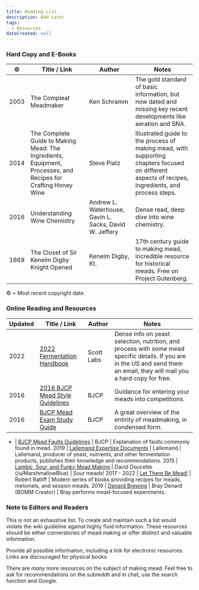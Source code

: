 ```yaml
---
title: Reading List
description: Add Later
tags:
  - Resources
dateCreated: null
---
```


### Hard Copy and E-Books

| ©    | Title / Link                                                                                                                  | Author                                                                                                 | Notes                                                                                                                                                              |
| ---- | ----------------------------------------------------------------------------------------------------------------------------- | ------------------------------------------------------------------------------------------------------ | ------------------------------------------------------------------------------------------------------------------------------------------------------------------ |
| 2003 | The Compleat Meadmaker                                                                                                        | Ken Schramm                                                                                            | The gold standard of basic information, but now dated and missing key recent developments like aeration and SNA.                                   |
| 2014 | The Complete Guide to Making Mead: The Ingredients, Equipment, Processes, and Recipes for Crafting Honey Wine | Steve Piatz                                                                                            | Illustrated guide to the process of making mead, with supporting chapters focused on different aspects of recipes, ingredients, and process steps. |
| 2016 | Understanding Wine Chemistry                                                                                                  | Andrew L. Waterhouse, Gavin L. Sacks, David W. Jeffery | Dense read, deep dive into wine chemistry.                                                                                                         |
| 1669 | The Closet of Sir Kenelm Digby Knight Opened                                                                                  | Kenelm Digby, Kt.                                                                      | 17th century guide to making mead, incredible resource for historical meads. Free on Project Gutenberg.                            |

© = Most recent copyright date.

### Online Reading and Resources

| Updated | Title / Link                                                                                                                | Author     | Notes                                                                                                                                                                                                         |
| ------- | --------------------------------------------------------------------------------------------------------------------------- | ---------- | ------------------------------------------------------------------------------------------------------------------------------------------------------------------------------------------------------------- |
| 2022    | [2022 Fermentation Handbook](https://scottlabsltd.com/content/files/documents/sll/handbooks/2022-fermentation-handbook.pdf) | Scott Labs | Dense info on yeast selection, nutrition, and process with some mead specific details.  If you are in the US and send them an email, they will mail you a hard copy for free. |
| 2016    | [2016 BJCP Mead Style Guidelines](http://www.bjcp.org/docs/2015_Guidelines_Mead.pdf)                                        | BJCP       | Guidance for entering your meads into competitions.                                                                                                                                           |
| 2016    | [BJCP Mead Exam Study Guide](https://www.bjcp.org/mead/Mead_Study.pdf)                                                      | BJCP       | A great overview of the entirity of meadmaking, in condensed form.                                                                                                                            |

- \| [BJCP Mead Faults Guidelines](https://www.bjcp.org/meadfaults.php) | BJCP | Explanation of faults commonly found in mead.
  2019 | [Lallemand Expertise Documents](https://www.lallemandwine.com/en/north-america/expertise-innovation/expertise-documents/) | Lallemand | Lallemand, producer of yeast, nutrients, and other fermentation products, publishes their knowledge and recommendations.
  2015 | [Lambic, Sour, and Funky Mead Making](http://www.homebrewtalk.com/lambic-sour-and-funky-mead-making-pt-1.html) | David Doucette (/u/MarshmallowBlue) | Sour meads!
  2017 - 2022 | [Let There Be Mead!](https://lettherebemead.com/) | Robert Ratliff | Modern series of books providing recipes for meads, melomels, and session meads.
  2019 | [Denard Brewing](https://denardbrewing.com) | Bray Denard (BOMM Creator) | Bray performs mead-focused experiments.

### Note to Editors and Readers

This is not an exhaustive list. To create and maintain such a list would violate the wiki guideline against highly fluid information. These resources should be either cornerstones of mead making or offer distinct and valuable information.

Provide all possible information, including a link for electronic resources. Links are discouraged for physical books.

There are _many_ more resources on the subject of making mead. Feel free to ask for recommendations on the subreddit and in chat; use the search function and Google.